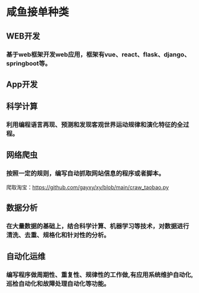 # 咸鱼接单种类
## WEB开发
### 基于web框架开发web应用，框架有vue、react、flask、django、springboot等。
## App开发

## 科学计算
### 利用编程语言再现、预测和发现客观世界运动规律和演化特征的全过程。
## 网络爬虫
### 按照一定的规则，编写自动抓取网站信息的程序或者脚本。
爬取淘宝：https://github.com/gayxy/xy/blob/main/craw_taobao.py
## 数据分析
### 在大量数据的基础上，结合科学计算、机器学习等技术，对数据进行清洗、去重、规格化和针对性的分析。
## 自动化运维
### 编写程序做周期性、重复性、规律性的工作做,有应用系统维护自动化,巡检自动化和故障处理自动化等功能。

